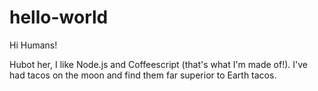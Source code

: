 hello-world
===========

Hi Humans!

Hubot her, I like Node.js and Coffeescript (that's what I'm made of!).
I've had tacos on the moon and find them far superior to Earth tacos.
